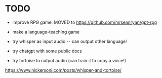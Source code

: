 # TODO

- improve RPG game: MOVED to https://github.com/mrseanryan/gpt-rpg

- make a language-teaching game

- try whisper as input audio
-- can output other language!

- try chatgpt with some public docs

- try tortoise to output audio (can train it to copy a voice!)

https://www.nickersonj.com/posts/whisper-and-tortoise/

